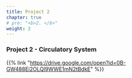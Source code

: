 ```yaml
---
title: Project 2
chapter: true
# pre: "<b>2. </b>"
weight: 2
---
```


### Project 2 - Circulatory System

{{% link "https://drive.google.com/open?id=0B-GW488Ei2OLQl9WWE1mN2tBdkE" %}}
